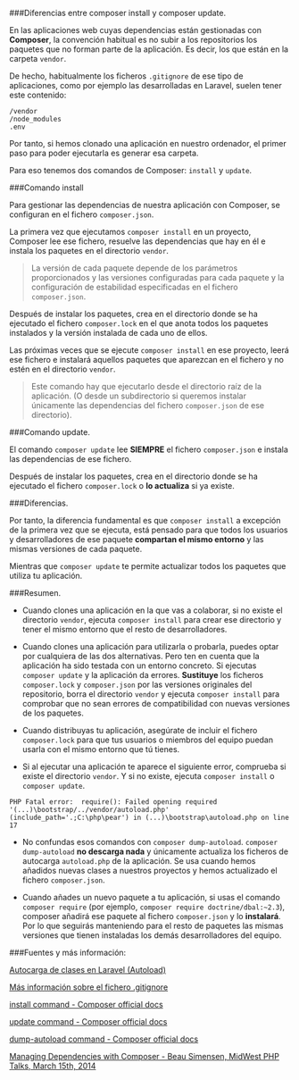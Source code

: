 ###Diferencias entre composer install y composer update.

En las aplicaciones web cuyas dependencias están gestionadas con **Composer**, la convención habitual es no subir a los repositorios los paquetes que no forman parte de la aplicación. Es decir, los que están en la carpeta `vendor`.

De hecho, habitualmente los ficheros `.gitignore` de ese tipo de aplicaciones, como por ejemplo las desarrolladas en Laravel, suelen tener este contenido:

```
/vendor
/node_modules
.env
```

Por tanto, si hemos clonado una aplicación en nuestro ordenador, el primer paso para poder ejecutarla es generar esa carpeta.

Para eso tenemos dos comandos de Composer: `install` y `update`.

###Comando install

Para gestionar las dependencias de nuestra aplicación con Composer, se configuran en el fichero `composer.json`.

La primera vez que ejecutamos `composer install` en un proyecto, Composer lee ese fichero, resuelve las dependencias que hay en él  e instala los paquetes en el directorio `vendor`.

> La versión de cada paquete depende de los parámetros proporcionados y las versiones configuradas para cada paquete y la configuración de estabilidad especificadas en el fichero `composer.json`. 

Después de instalar los paquetes, crea en el directorio donde se ha ejecutado el fichero `composer.lock` en el que anota todos los paquetes instalados y la versión instalada de cada uno de ellos.

Las próximas veces que se ejecute `composer install` en ese proyecto, leerá ese fichero e instalará aquellos paquetes que aparezcan en el fichero y no estén en el directorio `vendor`.

> Este comando hay que ejecutarlo desde el directorio raíz de la aplicación. (O desde un subdirectorio si queremos instalar únicamente las dependencias del fichero `composer.json` de ese directorio).

###Comando update.

El comando `composer update` lee **SIEMPRE** el fichero `composer.json` e instala las dependencias de ese fichero.

Después de instalar los paquetes, crea en el directorio donde se ha ejecutado el fichero `composer.lock` o **lo actualiza** si ya existe.

###Diferencias.

Por tanto, la diferencia fundamental es que `composer install` a excepción de la primera vez que se ejecuta, está pensado para que todos los usuarios y desarrolladores de ese paquete **compartan el mismo entorno** y las mismas versiones de cada paquete.

Mientras que `composer update` te permite actualizar todos los paquetes que utiliza tu aplicación.

###Resumen.

- Cuando clones una aplicación en la que vas a colaborar, si no existe el directorio `vendor`, ejecuta `composer install` para crear ese directorio y tener el mismo entorno que el resto de desarrolladores.

- Cuando clones una aplicación para utilizarla o probarla, puedes optar por cualquiera de las dos alternativas. Pero ten en cuenta que la aplicación ha sido testada con un entorno concreto. Si ejecutas `composer update` y la aplicación da errores. **Sustituye** los ficheros `composer.lock` y `composer.json` por las versiones originales del repositorio, borra el directorio `vendor` y ejecuta `composer install` para comprobar que no sean errores de compatibilidad con nuevas versiones de los paquetes.

- Cuando distribuyas tu aplicación, asegúrate de incluir el fichero `composer.lock` para que tus usuarios o miembros del equipo puedan usarla con el mismo entorno que tú tienes.

- Si al ejecutar una aplicación te aparece el siguiente error, comprueba si existe el directorio `vendor`. Y si no existe, ejecuta `composer install` o `composer update`.
 ```
PHP Fatal error:  require(): Failed opening required '(...)\bootstrap/../vendor/autoload.php' (include_path='.;C:\php\pear') in (...)\bootstrap\autoload.php on line 17
```

- No confundas esos comandos con `composer dump-autoload`.  `composer dump-autoload` **no descarga nada** y únicamente actualiza los ficheros de autocarga `autoload.php` de la aplicación. Se usa cuando hemos añadidos nuevas clases a nuestros proyectos y hemos actualizado el fichero `composer.json`.

- Cuando añades un nuevo paquete a tu aplicación, si usas el comando `composer require` (por ejemplo, `composer require doctrine/dbal:~2.3`), composer añadirá ese paquete al fichero `composer.json` y lo **instalará**. Por lo que seguirás manteniendo para el resto de paquetes las mismas versiones que tienen instaladas los demás desarrolladores del equipo.

###Fuentes y más información:

[Autocarga de clases en Laravel (Autoload)](/Autocarga-de-clases-en-Laravel-(Autoload))

[Más información sobre el fichero .gitignore](https://github.com/jatubio/5minutos_git/wiki/Excluir-ficheros-del-proyecto)  

[install command - Composer official docs](https://getcomposer.org/doc/03-cli.md#install)   

[update command - Composer official docs](https://getcomposer.org/doc/03-cli.md#update)  

[dump-autoload command - Composer official docs](https://getcomposer.org/doc/03-cli.md#dump-autoload)  

[Managing Dependencies with Composer - Beau Simensen, MidWest PHP Talks, March 15th, 2014](https://beau.io/talks/2014/03/15/managing-dependencies-with-composer-midwest-php-2014/)  